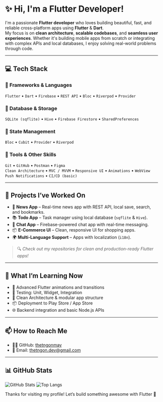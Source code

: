 # ✨ Hi, I'm a Flutter Developer!

I'm a passionate **Flutter developer** who loves building beautiful, fast, and reliable cross-platform apps using **Flutter** & **Dart**.  
My focus is on **clean architecture**, **scalable codebases**, and **seamless user experiences**. Whether it's building mobile apps from scratch or integrating with complex APIs and local databases, I enjoy solving real-world problems through code.

---

## 💻 Tech Stack

### 🔹 Frameworks & Languages  
`Flutter` • `Dart` • `Firebase` • `REST API` • `Bloc` • `Riverpod` • `Provider`

### 🔹 Database & Storage  
`SQLite (sqflite)` • `Hive` • `Firebase Firestore` • `SharedPreferences`

### 🔹 State Management  
`Bloc` • `Cubit` • `Provider` • `Riverpod`

### 🔹 Tools & Other Skills  
`Git` • `GitHub` • `Postman` • `Figma`  
`Clean Architecture` • `MVC / MVVM` • `Responsive UI` • `Animations` • `WebView`  
`Push Notifications` • `CI/CD (basic)`

---

## 📱 Projects I’ve Worked On

- 📰 **News App** – Real-time news app with REST API, local save, search, and bookmarks.
- 📚 **Todo App** – Task manager using local database (`sqflite` & `Hive`).
- 💬 **Chat App** – Firebase-powered chat app with real-time messaging.
- 📦 **E-Commerce UI** – Clean, responsive UI for shopping apps.
- 🌍 **Multi-Language Support** – Apps with localization (`i18n`).

> 🔍 *Check out my repositories for clean and production-ready Flutter apps!*

---

## 🔧 What I’m Learning Now

- 🚀 Advanced Flutter animations and transitions  
- 🧪 Testing: Unit, Widget, Integration  
- 🧱 Clean Architecture & modular app structure  
- 📦 Deployment to Play Store / App Store  
- 🌐 Backend integration and basic Node.js APIs

---

## 📫 How to Reach Me

- 👨‍💻 GitHub: [thetngonmay](https://github.com/thetngonmay)  
- 📧 Email: [thetngon.dev@gmail.com](mailto:thetngon.dev@gmail.com)

---

## 📊 GitHub Stats
![GitHub Stats](https://github-readme-stats.vercel.app/api?username=thetngonmay&show_icons=true&theme=tokyonight)
![Top Langs](https://github-readme-stats.vercel.app/api/top-langs/?username=thetngonmay&layout=compact)

Thanks for visiting my profile! Let’s build something awesome with Flutter 🚀
